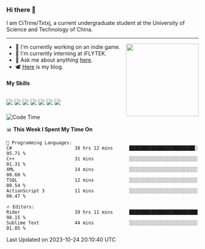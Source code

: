 ### Hi there 👋

I am CiTrine/Txtxj, a current undergraduate student at the University of Science and Technology of China.

---

<img align="right" height="190" src="http://github-profile-summary-cards.vercel.app/api/cards/stats?username=txtxj&theme=vue">

- 🌱 I'm currently working on an indie game.
- 🐶 I'm currently interning at iFLYTEK.
- 💬 Ask me about anything [here](https://github.com/txtxj/txtxj/issues).
- 🕊️ [Here](https://txtxj.top) is my blog.

#### My Skills

![](https://img.shields.io/badge/Unity-000000?logo=unity&logoColor=fff)
![](https://img.shields.io/badge/C%23-239120?logo=csharp&logoColor=fff)
![](https://img.shields.io/badge/Python-3e74a2?logo=python&logoColor=fff)
![](https://img.shields.io/badge/C++-65318e?logo=cplusplus&logoColor=fff)
![](https://img.shields.io/badge/C-5654a2?logo=c&logoColor=fff)
![](https://img.shields.io/badge/Blender-f5792a?logo=blender&logoColor=fff)
![](https://img.shields.io/badge/MS%20SQL-cc2927?logo=microsoftsqlserver&logoColor=fff)
---

<!--START_SECTION:waka-->
![Code Time](http://img.shields.io/badge/Code%20Time-1%2C393%20hrs%207%20mins-blue)

📊 **This Week I Spent My Time On** 

```text
💬 Programming Languages: 
C#                       38 hrs 12 mins      ████████████████████████░   95.71 % 
C++                      31 mins             ░░░░░░░░░░░░░░░░░░░░░░░░░   01.31 % 
XML                      14 mins             ░░░░░░░░░░░░░░░░░░░░░░░░░   00.60 % 
TSQL                     12 mins             ░░░░░░░░░░░░░░░░░░░░░░░░░   00.54 % 
ActionScript 3           11 mins             ░░░░░░░░░░░░░░░░░░░░░░░░░   00.47 % 

🔥 Editors: 
Rider                    39 hrs 11 mins      █████████████████████████   98.15 % 
Sublime Text             44 mins             ░░░░░░░░░░░░░░░░░░░░░░░░░   01.85 % 
```


 Last Updated on 2023-10-24 20:10:40 UTC
<!--END_SECTION:waka-->
